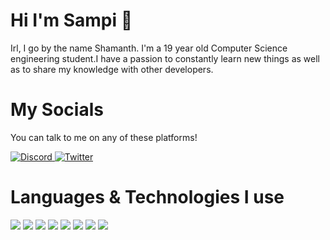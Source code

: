 # Hi I'm Sampi 👋

Irl, I go by the name Shamanth. I'm a 19 year old Computer Science engineering student.I have a passion to constantly learn new things as well as to share my knowledge with other developers. 

# My Socials

You can talk to me on any of these platforms!

<p align="left">
  <a href="https://discord.com/channels/@me" target="_blank">
    <img src="https://img.shields.io/badge/-Discord-brightgreen?style=for-the-badge&logo=Discord&logoColor=ffffff&color=7289DA" alt="Discord">
  </a>

  <a href="https://twitter.com/ShamanthDandin" target="_blank">
    <img src="https://img.shields.io/badge/-Twitter-brightgreen?style=for-the-badge&logo=Twitter&logoColor=ffffff&color=1DA1F2" alt="Twitter">
  </a>
</p>

# Languages & Technologies I use

<p align="left">
  <img src="https://img.shields.io/badge/-JavaScript-brightgreen?style=for-the-badge&logo=JavaScript&logoColor=000000&color=F7DF1E">
  <img src="https://img.shields.io/badge/-HTML-brightgreen?style=for-the-badge&logo=HTML5&logoColor=ffffff&color=E34F26">
  <img src="https://img.shields.io/badge/-CSS-brightgreen?style=for-the-badge&logo=CSS3&logoColor=ffffff&color=1572B6">
  <img src="https://img.shields.io/badge/-C-brightgreen?style=for-the-badge&logo=C&logoColor=ffffff&color=A8B9CC">
  <img src="https://img.shields.io/badge/-Java-brightgreen?style=for-the-badge&logo=Java&logoColor=ffffff&color=007396">
  <img src="https://img.shields.io/badge/-VS%20Code-brightgreen?style=for-the-badge&logo=Visual%20Studio%20Code&logoColor=ffffff&color=007ACC">
  <img src="https://img.shields.io/badge/-Git-brightgreen?style=for-the-badge&logo=Git&logoColor=000000&color=F05032">
  <img src="https://img.shields.io/badge/-GitHub-brightgreen?style=for-the-badge&logo=GitHub&logoColor=ffffff&color=181717">
 
